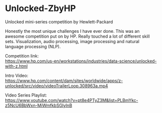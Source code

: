 # Unlocked-ZbyHP
Unlocked mini-series competition by Hewlett-Packard

Honestly the most unique challenges I have ever done. This was an awesome competition put on by HP. 
Really touched a lot of different skill sets. Visualization, audio processing, image processing and
natural language processing (NLP).

Competition link: <br>
https://www.hp.com/us-en/workstations/industries/data-science/unlocked-with-z.html

Intro Video: <br>
https://www.hp.com/content/dam/sites/worldwide/apps/z-unlocked/src/video/videoTrailerLoop.308963a.mp4

Video Series Playlist: <br>
https://www.youtube.com/watch?v=pt8e4PTyZ3M&list=PLBmYkc-z5NcU6BbWxn-MiWmfkbSGlylnB
